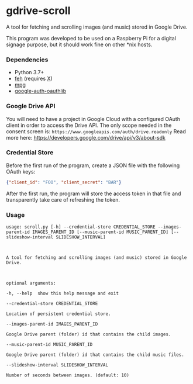 # gdrive-scroll
A tool for fetching and scrolling images (and music) stored in Google Drive.

This program was developed to be used on a Raspberry Pi for a digital signage purpose, but it should work fine on other *nix hosts.

### Dependencies
 - Python 3.7+
 - [feh](https://feh.finalrewind.org/) (requires [X](https://www.x.org/wiki/))
 - [mpg](https://www.mpg123.de/)
 - [google-auth-oauthlib](https://google-auth-oauthlib.readthedocs.io/en/latest/index.html)

### Google Drive API
You will need to have a project in Google Cloud with a configured OAuth client in order to access the Drive API. The only scope needed in the consent screen is: `https://www.googleapis.com/auth/drive.readonly`
Read more here: https://developers.google.com/drive/api/v3/about-sdk

### Credential Store
Before the first run of the program, create a JSON file with the following OAuth keys:
````json
{"client_id": "FOO", "client_secret": "BAR"}
````
After the first run, the program will store the access token in that file and transparently take care of refreshing the token.

### Usage
````
usage: scroll.py [-h] --credential-store CREDENTIAL_STORE --images-parent-id IMAGES_PARENT_ID [--music-parent-id MUSIC_PARENT_ID] [--slideshow-interval SLIDESHOW_INTERVAL]



A tool for fetching and scrolling images (and music) stored in Google Drive.



optional arguments:

-h, --help  show this help message and exit

--credential-store CREDENTIAL_STORE

Location of persistent credential store.

--images-parent-id IMAGES_PARENT_ID

Google Drive parent (folder) id that contains the child images.

--music-parent-id MUSIC_PARENT_ID

Google Drive parent (folder) id that contains the child music files.

--slideshow-interval SLIDESHOW_INTERVAL

Number of seconds between images. (default: 10)
````
